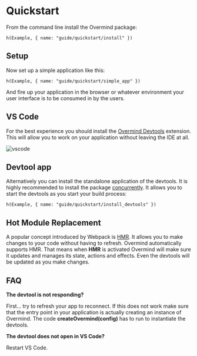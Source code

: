 # Quickstart

From the command line install the Overmind package:

```marksy
h(Example, { name: "guide/quickstart/install" })
```

## Setup

Now set up a simple application like this:

```marksy
h(Example, { name: "guide/quickstart/simple_app" })
```

And fire up your application in the browser or whatever environment your user interface is to be consumed in by the users.


## VS Code
For the best experience you should install the [Overmind Devtools](https://marketplace.visualstudio.com/items?itemName=christianalfoni.overmind-devtools-vscode) extension. This will allow you to work on your application without leaving the IDE at all.

![vscode](/images/amazing_devtools.png)

## Devtool app
Alternatively you can install the standalone application of the devtools. It is highly recommended to install the package [concurrently](https://www.npmjs.com/package/concurrently). It allows you to start the devtools as you start your build process:

```marksy
h(Example, { name: "guide/quickstart/install_devtools" })
```

## Hot Module Replacement

A popular concept introduced by Webpack is [HMR](https://webpack.js.org/concepts/hot-module-replacement/). It allows you to make changes to your code without having to refresh. Overmind automatically supports HMR. That means when **HMR** is activated Overmind will make sure it updates and manages its state, actions and effects. Even the devtools will be updated as you make changes.

## FAQ

**The devtool is not responding?**

First... try to refresh your app to reconnect. If this does not work make sure that the entry point in your application is actually creating an instance of Overmind. The code **createOvermind(config)** has to run to instantiate the devtools.

**The devtool does not open in VS Code?**

Restart VS Code.
